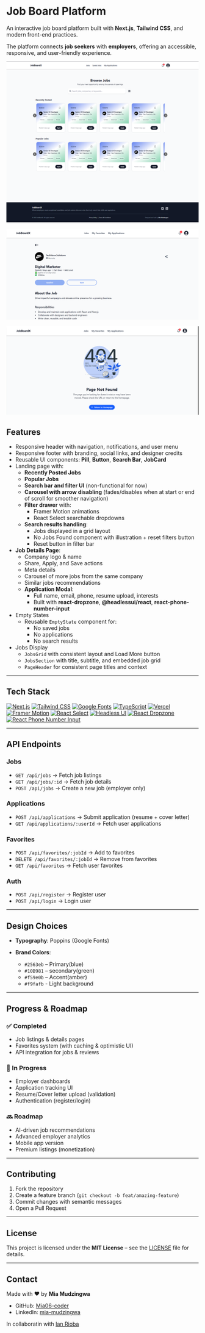 # Job Board Platform

An interactive job board platform built with **Next.js**, **Tailwind CSS**, and modern front-end practices.

The platform connects **job seekers** with **employers**, offering an accessible, responsive, and user-friendly experience.

![Landing Page](/job-board/public/assets/images/screenshots/landing.png)

![Job Details](/job-board/public/assets/images/screenshots/applied.png)

![404](/job-board/public/assets/images/screenshots/not-found.png)

## Features

- Responsive header with navigation, notifications, and user menu
- Responsive footer with branding, social links, and designer credits
- Reusable UI components: **Pill**, **Button**, **Search Bar**, **JobCard**
- Landing page with:
  - **Recently Posted Jobs**
  - **Popular Jobs**
  - **Search bar and filter UI** (non-functional for now)
  - **Carousel with arrow disabling** (fades/disables when at start or end of scroll for smoother navigation)
  - **Filter drawer** with:
    - Framer Motion animations
    - React Select searchable dropdowns
  - **Search results handling**:
    - Jobs displayed in a grid layout
    - No Jobs Found component with illustration + reset filters button
    - Reset button in filter bar
- **Job Details Page**:
  - Company logo & name
  - Share, Apply, and Save actions
  - Meta details
  - Carousel of more jobs from the same company
  - Similar jobs recommendations
  - **Application Modal**:
    - Full name, email, phone, resume upload, interests
    - Built with **react-dropzone**, **@headlessui/react**, **react-phone-number-input**
- Empty States
  - Reusable `EmptyState` component for:
    - No saved jobs
    - No applications
    - No search results
- Jobs Display
  - `JobsGrid` with consistent layout and Load More button
  - `JobsSection` with title, subtitle, and embedded job grid
  - `PageHeader` for consistent page titles and context

---

## Tech Stack

[![Next.js](https://img.shields.io/badge/Next.js-000000?style=for-the-badge&logo=next.js&logoColor=white)](https://nextjs.org/)
[![Tailwind CSS](https://img.shields.io/badge/Tailwind_CSS-06B6D4?style=for-the-badge&logo=tailwindcss&logoColor=white)](https://tailwindcss.com/)
[![Google Fonts](https://img.shields.io/badge/Poppins-Font-4285F4?style=for-the-badge&logo=googlefonts&logoColor=white)](https://fonts.google.com/specimen/Poppins)
[![TypeScript](https://img.shields.io/badge/TypeScript-3178C6?style=for-the-badge&logo=typescript&logoColor=white)](https://www.typescriptlang.org/)
[![Vercel](https://img.shields.io/badge/Vercel-000000?style=for-the-badge&logo=vercel&logoColor=white)](https://vercel.com/)
[![Framer Motion](https://img.shields.io/badge/Framer_Motion-0055FF?style=for-the-badge&logo=framer&logoColor=white)](https://www.framer.com/motion/)
[![React Select](https://img.shields.io/badge/React_Select-087EA4?style=for-the-badge&logo=react&logoColor=white)](https://react-select.com/)
[![Headless UI](https://img.shields.io/badge/Headless_UI-111827?style=for-the-badge&logo=tailwindcss&logoColor=white)](https://headlessui.com/)
[![React Dropzone](https://img.shields.io/badge/React_Dropzone-FF4081?style=for-the-badge&logo=react&logoColor=white)](https://react-dropzone.js.org/)
[![React Phone Number Input](https://img.shields.io/badge/React_Phone_Input-0A66C2?style=for-the-badge&logo=react&logoColor=white)](https://github.com/catamphetamine/react-phone-number-input)

---

## API Endpoints

### Jobs

- `GET /api/jobs` → Fetch job listings
- `GET /api/jobs/:id` → Fetch job details
- `POST /api/jobs` → Create a new job (employer only)

### Applications

- `POST /api/applications` → Submit application (resume + cover letter)
- `GET /api/applications/:userId` → Fetch user applications

### Favorites

- `POST /api/favorites/:jobId` → Add to favorites
- `DELETE /api/favorites/:jobId` → Remove from favorites
- `GET /api/favorites` → Fetch user favorites

### Auth

- `POST /api/register` → Register user
- `POST /api/login` → Login user

---

## Design Choices

- **Typography**: Poppins (Google Fonts)
- **Brand Colors**:

  - `#2563eb` – Primary(blue)
  - `#10B981` – secondary(green)
  - `#f59e0b` – Accent(amber)
  - `#f9fafb` - Light background

---

## Progress & Roadmap

### ✅ Completed

- Job listings & details pages
- Favorites system (with caching & optimistic UI)
- API integration for jobs & reviews

### 🚧 In Progress

- Employer dashboards
- Application tracking UI
- Resume/Cover letter upload (validation)
- Authentication (register/login)

### 🔜 Roadmap

- AI-driven job recommendations
- Advanced employer analytics
- Mobile app version
- Premium listings (monetization)

---

## Contributing

1. Fork the repository
2. Create a feature branch (`git checkout -b feat/amazing-feature`)
3. Commit changes with semantic messages
4. Open a Pull Request

---

## License

This project is licensed under the **MIT License** – see the [LICENSE](LICENSE) file for details.

---

## Contact

Made with ❤️ by **Mia Mudzingwa**

- GitHub: [Mia06-coder](https://github.com/Mia06-coder)
- LinkedIn: [mia-mudzingwa](https://www.linkedin.com/in/mia-mudzingwa)

In collaboratin with [Ian Rioba](https://www.linkedin.com/in/rioba-ian-felix)
